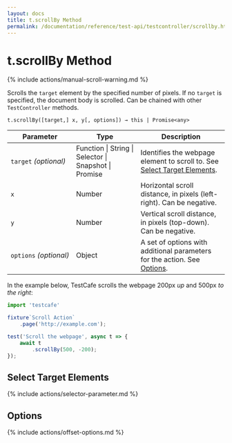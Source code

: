 ```yaml
---
layout: docs
title: t.scrollBy Method
permalink: /documentation/reference/test-api/testcontroller/scrollby.html
---
```

# t.scrollBy Method

{% include actions/manual-scroll-warning.md %}

Scrolls the `target` element by the specified number of pixels. If no `target` is specified, the document body is scrolled. Can be chained with other `TestController` methods.

```text
t.scrollBy([target,] x, y[, options]) → this | Promise<any>
```

Parameter   | Type                                              | Description
----------- | ------------------------------------------------- | --------------------
`target`&#160;*(optional)*  | Function &#124; String &#124; Selector &#124; Snapshot &#124; Promise | Identifies the webpage element to scroll to. See [Select Target Elements](#select-target-elements).
`x`&#160;                   | Number | Horizontal scroll distance, in pixels (left-right). Can be negative.
`y`&#160;                   | Number | Vertical scroll distance, in pixels (top-down). Can be negative.
`options`&#160;*(optional)* | Object | A set of options with additional parameters for the action. See [Options](#options).

In the example below, TestCafe scrolls the webpage 200px *up* and 500px *to the right*:

```js
import 'testcafe'

fixture`Scroll Action`
    .page('http://example.com');

test('Scroll the webpage', async t => {
    await t
        .scrollBy(500, -200);
});

```

## Select Target Elements

{% include actions/selector-parameter.md %}

## Options

{% include actions/offset-options.md %}
